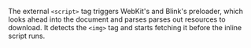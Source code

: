 The external `<script>` tag triggers WebKit's and Blink's preloader,
which looks ahead into the document and parses parses out resources to download.
It detects the `<img>` tag and starts fetching it before the
inline script runs.
